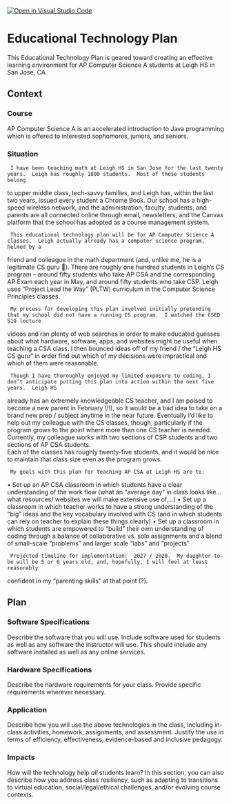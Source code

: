 [![Open in Visual Studio Code](https://classroom.github.com/assets/open-in-vscode-f059dc9a6f8d3a56e377f745f24479a46679e63a5d9fe6f495e02850cd0d8118.svg)](https://classroom.github.com/online_ide?assignment_repo_id=6343374&assignment_repo_type=AssignmentRepo)
# Educational Technology Plan

This Educational Technology Plan is geared toward creating an effective learning environment for AP Computer Science A students at Leigh HS in San Jose, CA.

## Context

### Course

AP Computer Science A is an accelerated introduction to Java programming which is offered to interested sophomores, juniors, and seniors.

### Situation

     I have been teaching math at Leigh HS in San Jose for the last twenty years.  Leigh has roughly 1800 students.  Most of these students belong 
to upper middle class, tech-savvy families, and Leigh has, within the last two years, issued every student a Chrome Book.  Our school has a high-speed 
wireless network, and the administration, faculty, students, and parents are all connected online through email, newsletters, and the Canvas platform 
that the school has adopted as a course management system.

     This educational technology plan will be for AP Computer Science A classes.  Leigh actually already has a computer science program, helmed by a 
friend and colleague in the math department (and, unlike me, he is a legitimate CS guru ).  There are roughly one hundred students in Leigh’s CS 
program – around fifty students who take AP CSA and the corresponding AP Exam each year in May, and around fifty students who take CSP.  Leigh uses 
“Project Lead the Way” (PLTW) curriculum in the Computer Science Principles classes.

     My process for developing this plan involved initially pretending that my school did not have a running CS program.  I watched the CSED 510 lecture 
videos and ran plenty of web searches in order to make educated guesses about what hardware, software, apps, and websites might be useful when teaching 
a CSA class.  I then bounced ideas off of my friend / the “Leigh HS CS guru” in order find out which of my decisions were impractical and which of them 
were reasonable.

     Though I have thoroughly enjoyed my limited exposure to coding, I don’t anticipate putting this plan into action within the next five years.  Leigh HS 
already has an extremely knowledgeable CS teacher, and I am poised to become a new parent in February (!!), so it would be a bad idea to take on a brand 
new prep / subject anytime in the near future.  Eventually I’d like to help out my colleague with the CS classes, though, particularly if the program grows 
to the point where more than one CS teacher is needed.  Currently, my colleague works with two sections of CSP students and two sections of AP CSA students.  
Each of the classes has roughly twenty-five students, and it would be nice to maintain that class size even as the program grows.

     My goals with this plan for teaching AP CSA at Leigh HS are to:
•	Set up an AP CSA classroom in which students have a clear understanding of the work flow (what an “average day” in class looks like… what resources/ 
        websites we will make extensive use of,…)
•	Set up a classroom in which teacher works to have a strong understanding of the “big” ideas and the key vocabulary involved with CS (and in which 
        students can rely on teacher to explain these things clearly)
•	Set up a classroom in which students are empowered to “build” their own understanding of coding through a balance of collaborative vs. solo 
        assignments and a blend of small-scale “problems” and larger scale “labs” and “projects”


     Projected timeline for implementation:  2027 / 2028.  My daughter-to-be will be 5 or 6 years old, and, hopefully, I will feel at least reasonably 
confident in my “parenting skills” at that point (?).


## Plan

### Software Specifications

Describe the software that you will use. Include software used for students as
well as any software the instructor will use. This should include any software
installed as well as any online services.

### Hardware Specifications

Describe the hardware requirements for your class. Provide specific requirements
wherever necessary.

### Application

Describe how you will use the above technologies in the class, including
in-class activities, homework, assignments, and assessment. Justify the use
in terms of efficiency, effectiveness, evidence-based and inclusive pedagogy.

### Impacts

How will the technology help *all* students learn? In this section, you can also
describe how you address class resiliency, such as adapting to
transitions to virtual education, social/legal/ethical challenges,  and/or
evolving course contexts.
